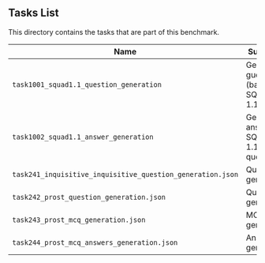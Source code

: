 ## Tasks List 

This directory contains the tasks that are part of this benchmark. 


Name | Summary | Category
---- | ----------- | --------
`task1001_squad1.1_question_generation` | Generating guestions (based on SQuAD 1.1) | Question Generation  
`task1002_squad1.1_answer_generation` | Generating answers to SQuAD 1.1 questions | Answer Generation
`task241_inquisitive_inquisitive_question_generation.json` | Quetion generation | Question generation
`task242_prost_question_generation.json` | Question generation | Question generation
`task243_prost_mcq_generation.json` | MCQs generation | Text generation
`task244_prost_mcq_answers_generation.json` | Answer generation | Answer generation